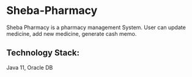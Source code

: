 # Sheba-Pharmacy
Sheba Pharmacy is a pharmacy management  System. User can update medicine, add new medicine, generate cash memo.

## Technology Stack:
Java 11, Oracle DB
